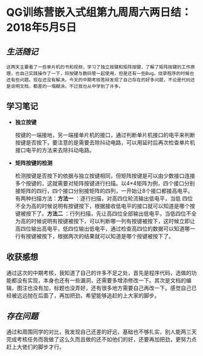 # QG训练营嵌入式组第九周周六两日结：2018年5月5日

## *生活随记*

 	这两天主要看了一些单片机的书和视频，学习了独立按键和矩阵按键，了解了矩阵按键的工作原理，也自己实践操作了一下，将按键与数码管一起使用，但是还有一些Bug，烧录程序的时候也还有些问题。现在还没有解决。今天的中期考核答辩发现了自己存在的好多问题，不论是代码还是说明文档，都差的一塌糊涂。不过我也从中学到了许多。

## 学习笔记

* **独立按键**

  ​	按键的一端接地，另一端接单片机的接口，通过判断单片机接口的电平来判断按键是否按下，要注意的是需要去除抖动电路，可以用延时后再次检查单片机接口电平的方法来去除抖动电路。

*  **矩阵按键的检测**

   ​	检测按键是否按下的依据与独立按键相同，但矩阵按键是可以由少数接口连接多个按键的，这就需要对矩阵按键进行扫描。以4*4矩阵为例，四个接口分别接矩阵的四行，四个接口分别接矩阵的四列，一开始让8个接口都接高电平。有两种扫描方法：**方法一** ：逐行扫描，对高四位轮流输出低电平，当低 四位不全为高的时候说明有按键按下，根据接收低电平的接口就可以知道是哪个按键被按下了。**方法二** ：行列扫描，先让高四位全部输出低电平，当低四位不全为高的时候说明有按键被按下，可以判断哪一列有按键被按下，这时候立即让高四位输出高电平，低四位输出低电平，通过检查高四位的数据可以知道哪一行有按键被按下，根据两次的结果就可以知道是哪个按键被按下了。	

## 收获感想

​	通过这次的中期考核，我知道了自己的许多不足之处，首先是程序代码，选做的功能都没有实现，本身也还有一些漏洞，还需要多增添修改一下。其次是文档的编辑，图注也没有加，标题也没弄好，还有很多地方需要自己再改一下。感觉自己已经被远远抛在后面了，再加把劲，希望能够追赶的上大家的脚步。

## *存在问题* 

​	通过和周围同学的对比，我发现自己还差的好远，基础也不够扎实，别人能两三天完成考核任务而我做了这么久而且做的还不如他们的好，还要再加把劲，更努力点赶上大佬们的脚步才行。

​	
